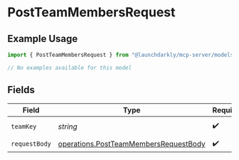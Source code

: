 # PostTeamMembersRequest

## Example Usage

```typescript
import { PostTeamMembersRequest } from "@launchdarkly/mcp-server/models/operations";

// No examples available for this model
```

## Fields

| Field                                                                                          | Type                                                                                           | Required                                                                                       | Description                                                                                    |
| ---------------------------------------------------------------------------------------------- | ---------------------------------------------------------------------------------------------- | ---------------------------------------------------------------------------------------------- | ---------------------------------------------------------------------------------------------- |
| `teamKey`                                                                                      | *string*                                                                                       | :heavy_check_mark:                                                                             | The team key                                                                                   |
| `requestBody`                                                                                  | [operations.PostTeamMembersRequestBody](../../models/operations/postteammembersrequestbody.md) | :heavy_check_mark:                                                                             | N/A                                                                                            |